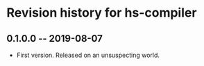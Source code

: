 # Revision history for hs-compiler

## 0.1.0.0 -- 2019-08-07

* First version. Released on an unsuspecting world.
